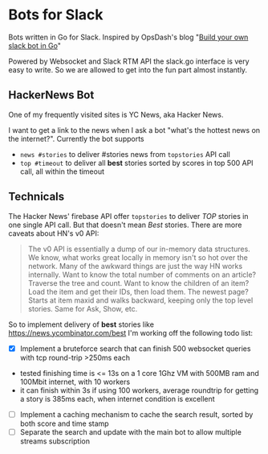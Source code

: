 # Bots for Slack
Bots written in Go for Slack. Inspired by OpsDash's blog "[Build your own slack bot in Go](https://www.opsdash.com/blog/slack-bot-in-golang.html)"

Powered by Websocket and Slack RTM API the slack.go interface is very easy to write. So we are allowed to get into the fun part almost instantly.

## HackerNews Bot
One of my frequently visited sites is YC News, aka Hacker News. 

I want to get a link to the news when I ask a bot "what's the hottest news on the internet?". 
Currently the bot supports
- `news #stories` to deliver #stories news from `topstories` API call
- `top #timeout` to deliver all __best__ stories sorted by scores in top 500 API call, all within the timeout

## Technicals
The Hacker News' firebase API offer `topstories` to deliver _TOP_ stories in one single API call. 
But that doesn't mean _Best_ stories. There are more caveats about HN's v0 API:

> The v0 API is essentially a dump of our in-memory data structures. We know, what works great locally in memory isn't so hot over the network. Many of the awkward things are just the way HN works internally. Want to know the total number of comments on an article? Traverse the tree and count. Want to know the children of an item? Load the item and get their IDs, then load them. The newest page? Starts at item maxid and walks backward, keeping only the top level stories. Same for Ask, Show, etc.

So to implement delivery of __best__ stories like https://news.ycombinator.com/best I'm working off the following todo list:
- [x] Implement a bruteforce search that can finish 500 websocket queries with tcp round-trip >250ms each
 - tested finishing time is <= 13s on a 1 core 1Ghz VM with 500MB ram and 100Mbit internet, with 10 workers
 - it can finish within 3s if using 100 workers, average roundtrip for getting a story is 385ms each, when internet condition is excellent
- [ ] Implement a caching mechanism to cache the search result, sorted by both score and time stamp
- [ ] Separate the search and update with the main bot to allow multiple streams subscription
